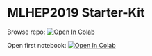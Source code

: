 # MLHEP2019 Starter-Kit

Browse repo: [![Open In Colab](https://colab.research.google.com/assets/colab-badge.svg)](https://colab.research.google.com/github/SchattenGenie/mlhep2019\_1\_phase/blob/master)


Open first notebook: [![Open In Colab](https://colab.research.google.com/assets/colab-badge.svg)](https://colab.research.google.com/github/SchattenGenie/mlhep2019\_1\_phase/blob/master/analysis/lhcb\_calo\_regression\_neural\_free.ipynb)
